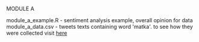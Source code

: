 MODULE A

module_a_example.R - sentiment analysis example, overall opinion for data
module_a_data.csv - tweets texts containing word 'matka'. to see how they were collected visit [here](https://github.com/werpuc/prawdziwa_dama)
